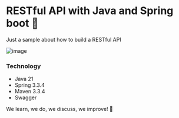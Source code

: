 # RESTful API with Java and Spring boot 🫛
Just a sample about how to build a RESTful API

![image](https://github.com/user-attachments/assets/57998a3a-a8df-42e7-a93e-74530eaa2435)

### Technology
- Java 21
- Spring 3.3.4
- Maven 3.3.4
- Swagger

  
We learn, we do, we discuss, we improve! 🍁
